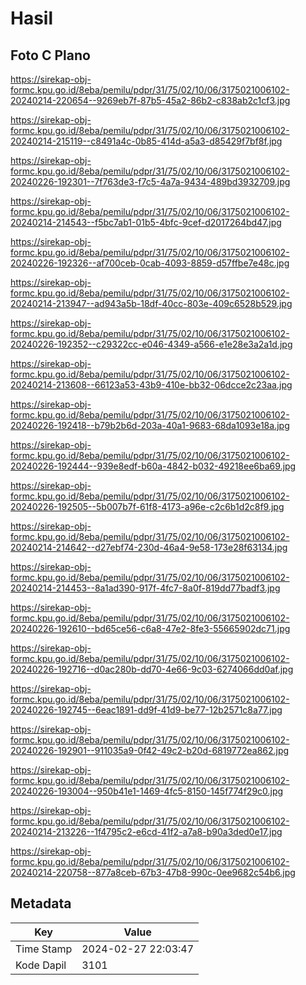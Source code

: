 # Hasil

## Foto C Plano

https://sirekap-obj-formc.kpu.go.id/8eba/pemilu/pdpr/31/75/02/10/06/3175021006102-20240214-220654--9269eb7f-87b5-45a2-86b2-c838ab2c1cf3.jpg

https://sirekap-obj-formc.kpu.go.id/8eba/pemilu/pdpr/31/75/02/10/06/3175021006102-20240214-215119--c8491a4c-0b85-414d-a5a3-d85429f7bf8f.jpg

https://sirekap-obj-formc.kpu.go.id/8eba/pemilu/pdpr/31/75/02/10/06/3175021006102-20240226-192301--7f763de3-f7c5-4a7a-9434-489bd3932709.jpg

https://sirekap-obj-formc.kpu.go.id/8eba/pemilu/pdpr/31/75/02/10/06/3175021006102-20240214-214543--f5bc7ab1-01b5-4bfc-9cef-d2017264bd47.jpg

https://sirekap-obj-formc.kpu.go.id/8eba/pemilu/pdpr/31/75/02/10/06/3175021006102-20240226-192326--af700ceb-0cab-4093-8859-d57ffbe7e48c.jpg

https://sirekap-obj-formc.kpu.go.id/8eba/pemilu/pdpr/31/75/02/10/06/3175021006102-20240214-213947--ad943a5b-18df-40cc-803e-409c6528b529.jpg

https://sirekap-obj-formc.kpu.go.id/8eba/pemilu/pdpr/31/75/02/10/06/3175021006102-20240226-192352--c29322cc-e046-4349-a566-e1e28e3a2a1d.jpg

https://sirekap-obj-formc.kpu.go.id/8eba/pemilu/pdpr/31/75/02/10/06/3175021006102-20240214-213608--66123a53-43b9-410e-bb32-06dcce2c23aa.jpg

https://sirekap-obj-formc.kpu.go.id/8eba/pemilu/pdpr/31/75/02/10/06/3175021006102-20240226-192418--b79b2b6d-203a-40a1-9683-68da1093e18a.jpg

https://sirekap-obj-formc.kpu.go.id/8eba/pemilu/pdpr/31/75/02/10/06/3175021006102-20240226-192444--939e8edf-b60a-4842-b032-49218ee6ba69.jpg

https://sirekap-obj-formc.kpu.go.id/8eba/pemilu/pdpr/31/75/02/10/06/3175021006102-20240226-192505--5b007b7f-61f8-4173-a96e-c2c6b1d2c8f9.jpg

https://sirekap-obj-formc.kpu.go.id/8eba/pemilu/pdpr/31/75/02/10/06/3175021006102-20240214-214642--d27ebf74-230d-46a4-9e58-173e28f63134.jpg

https://sirekap-obj-formc.kpu.go.id/8eba/pemilu/pdpr/31/75/02/10/06/3175021006102-20240214-214453--8a1ad390-917f-4fc7-8a0f-819dd77badf3.jpg

https://sirekap-obj-formc.kpu.go.id/8eba/pemilu/pdpr/31/75/02/10/06/3175021006102-20240226-192610--bd65ce56-c6a8-47e2-8fe3-55665902dc71.jpg

https://sirekap-obj-formc.kpu.go.id/8eba/pemilu/pdpr/31/75/02/10/06/3175021006102-20240226-192716--d0ac280b-dd70-4e66-9c03-6274066dd0af.jpg

https://sirekap-obj-formc.kpu.go.id/8eba/pemilu/pdpr/31/75/02/10/06/3175021006102-20240226-192745--6eac1891-dd9f-41d9-be77-12b2571c8a77.jpg

https://sirekap-obj-formc.kpu.go.id/8eba/pemilu/pdpr/31/75/02/10/06/3175021006102-20240226-192901--911035a9-0f42-49c2-b20d-6819772ea862.jpg

https://sirekap-obj-formc.kpu.go.id/8eba/pemilu/pdpr/31/75/02/10/06/3175021006102-20240226-193004--950b41e1-1469-4fc5-8150-145f774f29c0.jpg

https://sirekap-obj-formc.kpu.go.id/8eba/pemilu/pdpr/31/75/02/10/06/3175021006102-20240214-213226--1f4795c2-e6cd-41f2-a7a8-b90a3ded0e17.jpg

https://sirekap-obj-formc.kpu.go.id/8eba/pemilu/pdpr/31/75/02/10/06/3175021006102-20240214-220758--877a8ceb-67b3-47b8-990c-0ee9682c54b6.jpg


## Metadata

| Key        | Value               |
| ---------- | ------------------- |
| Time Stamp | 2024-02-27 22:03:47 |
| Kode Dapil | 3101                |



